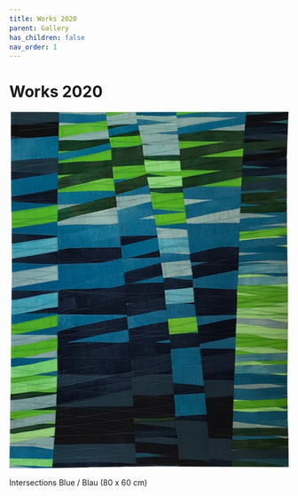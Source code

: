 ```yaml
---
title: Works 2020
parent: Gallery
has_children: false
nav_order: 1
---
```


# Works 2020

<img src="images/works-2017-2019/1-intersections-blue.jpg" loading="lazy" alt="" width="512" height="642">

Intersections Blue / Blau (80 x 60 cm)
